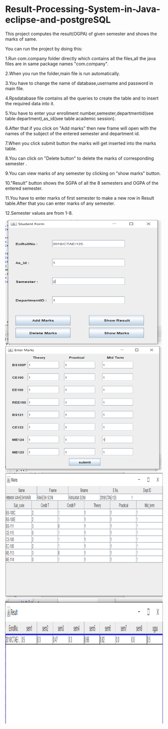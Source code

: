 # Result-Processing-System-in-Java-eclipse-and-postgreSQL
This project computes the result(OGPA) of given semester and shows the marks of same.


You can run the project by doing this:


1.Run com.company folder directly which contains all the files,all the java files are in same package names "com.company".

2.When you run the folder,main file is run automatically.

3.You have to change the name of database,username and password in main file.

4.Rpsdatabase file contains all the queries to create the table and to insert the required data into it.

5.You have to enter your enrollment number,semester,departmentid(see table department),as_id(see table academic session).

6.After that if you click on "Add marks" then new frame will open with the names of the subject of the entered semester and department id.

7.When you click submit button the marks will get inserted into the marks table.

8.You can click on "Delete button" to delete the marks of corresponding semester .

9.You can view marks of any semester by clicking on "show marks" button.

10."Result" button shows the SGPA of all the 8 semesters and OGPA of the entered semester.

11.You have to enter marks of first semester to make a new row in Result table.After that you can enter marks of any semester.

12.Semester values are from 1-8.

<img src="https://github.com/himank3029/Result-Processing-System-in-Java-eclipse-and-postgreSQL/blob/main/Screenshot/student%20form.PNG" width="500" height="400" alt="">
<img src="https://github.com/himank3029/Result-Processing-System-in-Java-eclipse-and-postgreSQL/blob/main/Screenshot/enter%20marks.PNG" width="500" height="400" alt="">
<img src="https://github.com/himank3029/Result-Processing-System-in-Java-eclipse-and-postgreSQL/blob/main/Screenshot/show%20marks.PNG" width="600" height="400" alt="">
<img src="https://github.com/himank3029/Result-Processing-System-in-Java-eclipse-and-postgreSQL/blob/main/Screenshot/result.PNG" width="650" height="400" alt="">

